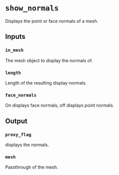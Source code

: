 # `show_normals`
Displays the point or face normals of a mesh.

## Inputs

### `in_mesh`
The mesh object to display the normals of.

### `length`
Length of the resulting display normals.

### `face_normals`
On displays face normals, off displays point normals.

## Output
### `proxy_flag`
displays the normals.

### `mesh`
Passthrough of the mesh.




